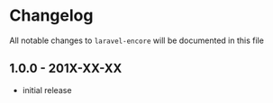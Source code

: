 # Changelog

All notable changes to `laravel-encore` will be documented in this file

## 1.0.0 - 201X-XX-XX

- initial release
